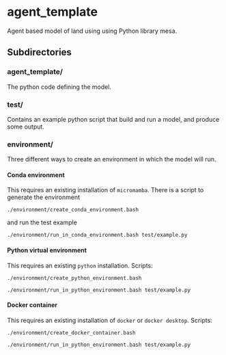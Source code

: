 # agent_template #

Agent based model of land using using Python library mesa.

## Subdirectories ##

### agent_template/ ###

The python code defining the model.

### test/ ###

Contains an example python script that build and run a model, and produce some output.

### environment/ ###

Three different ways to create an environment in which the model will run.

#### Conda environment ####

This requires an existing installation of `micromamba`.
There is a script to generate the environment

`./environment/create_conda_environment.bash`

and run the test example

`./environment/run_in_conda_environment.bash test/example.py`

#### Python virtual environment ####

This requires an existing `python` installation.
Scripts:

`./environment/create_python_environment.bash`

`./environment/run_in_python_environment.bash test/example.py`

#### Docker container ####

This requires an existing installation of `docker` or `docker desktop`.
Scripts:

`./environment/create_docker_container.bash`

`./environment/run_in_python_environment.bash test/example.py`
